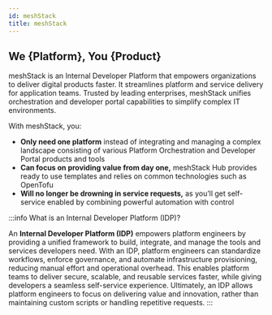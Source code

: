 ```yaml
---
id: meshStack
title: meshStack
---
```


## We {Platform}, You {Product}

meshStack is an Internal Developer Platform that empowers organizations to deliver digital products faster. It streamlines platform and service delivery for application teams. Trusted by leading enterprises, meshStack unifies orchestration and developer portal capabilities to simplify complex IT environments.

With meshStack, you:

- **Only need one platform** instead of integrating and managing a complex landscape consisting of various Platform Orchestration and Developer Portal products and tools
- **Can focus on providing value from day one,** meshStack Hub provides ready to use templates and relies on common technologies such as OpenTofu
- **Will no longer be drowning in service requests,** as you’ll get self-service enabled by combining powerful automation with control

:::info What is an Internal Developer Platform (IDP)?

An **Internal Developer Platform (IDP)** empowers platform engineers by providing a unified framework to build, integrate, and manage the tools and services developers need. With an IDP, platform engineers can standardize workflows, enforce governance, and automate infrastructure provisioning, reducing manual effort and operational overhead. This enables platform teams to deliver secure, scalable, and reusable services faster, while giving developers a seamless self-service experience. Ultimately, an IDP allows platform engineers to focus on delivering value and innovation, rather than maintaining custom scripts or handling repetitive requests.
:::